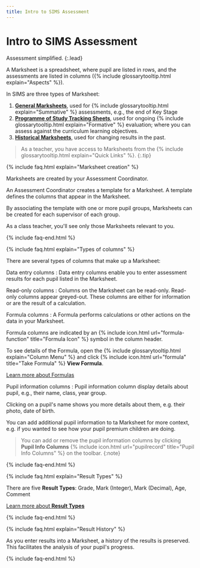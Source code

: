 ```yaml
---
title: Intro to SIMS Assessment
---
```


# Intro to SIMS Assessment

Assessment simplified.
{:.lead}

A Marksheet is a spreadsheet, where pupil are listed in rows, and the assessments are listed in columns ({% include glossarytooltip.html explain="Aspects" %}).

In SIMS are three types of Marksheet:

1. [**General Marksheets**](marksheets/ms-ass), used for {% include glossarytooltip.html explain="Summative" %} assessments, e.g., the end of Key Stage
1. [**Programme of Study Tracking Sheets**](marksheets/ms-pos), used for ongoing {% include glossarytooltip.html explain="Formative" %} evaluation; where you can assess against the curriculum learning objectives.
1. [**Historical Marksheets**](marksheets/ms-historical), used for changing results in the past.

> As a teacher, you have access to Marksheets from the {% include glossarytooltip.html explain="Quick Links" %}.
{:.tip}

{% include faq.html explain="Marksheet creation" %}

Marksheets are created by your Assessment Coordinator.

An Assessment Coordinator creates a template for a Marksheet. A template defines the columns that appear in the Marksheet.

By associating the template with one or more pupil groups, Marksheets can be created for each supervisor of each group.

As a class teacher, you'll see only those Marksheets relevant to you.

{% include faq-end.html  %}

{% include faq.html explain="Types of columns" %}

There are several types of columns that make up a Marksheet:

Data entry columns
: Data entry columns enable you to enter assessment results for each pupil listed in the Marksheet.

Read-only columns
: Columns on the Marksheet can be read-only. Read-only columns appear greyed-out. These columns are either for information or are the result of a calculation.

Formula columns
: A Formula performs calculations or other actions on the data in your Marksheet.

Formula columns are indicated by an {% include icon.html url="formula-function" title="Formula Icon" %} symbol in the column header.

To see details of the Formula, open the {% include glossarytooltip.html explain="Column Menu" %} and click {% include icon.html url="formula" title="Take Formula" %} **View Formula**.

[Learn more about Formulas](formulas-intro)

Pupil information columns
: Pupil information column display details about pupil, e.g., their name, class, year group.

Clicking on a pupil's name shows you more details about them, e.g. their photo, date of birth.

You can add additional pupil information to ta Marksheet for more context, e.g. if you wanted to see how your pupil premium children are doing.

> You can add or remove the pupil information columns by clicking **Pupil Info Columns** {% include icon.html url="pupilrecord" title="Pupil Info Columns" %} on the toolbar.
{:note}

{% include faq-end.html  %}

{% include faq.html explain="Result Types" %}

There are five **Result Types**: Grade, Mark (Integer), Mark (Decimal), Age, Comment

[Learn more about **Result Types**](result-types)

{% include faq-end.html  %}

{% include faq.html explain="Result History" %}

As you enter results into a Marksheet, a history of the results is preserved. This facilitates the analysis of your pupil's progress.

{% include faq-end.html  %}
